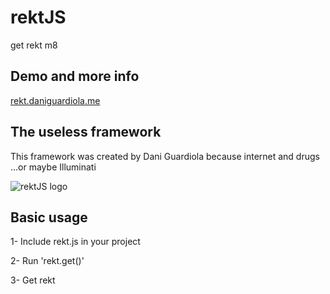 # rektJS
get rekt m8

## Demo and more info
[rekt.daniguardiola.me](http://rekt.daniguardiola.me/)

## The useless framework
This framework was created by Dani Guardiola because internet and drugs ...or maybe Illuminati

![rektJS logo](http://rekt.daniguardiola.me/sunglasses.png)

## Basic usage

1- Include rekt.js in your project

2- Run 'rekt.get()'

3- Get rekt
